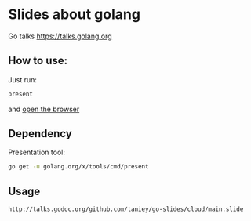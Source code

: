 # Slides about golang
Go talks https://talks.golang.org

## How to use:

Just run:

```bash
present
```

and [open the browser](http://127.0.0.1:8000)

## Dependency

Presentation tool:

```bash
go get -u golang.org/x/tools/cmd/present
```

## Usage
```bash
http://talks.godoc.org/github.com/taniey/go-slides/cloud/main.slide
```
